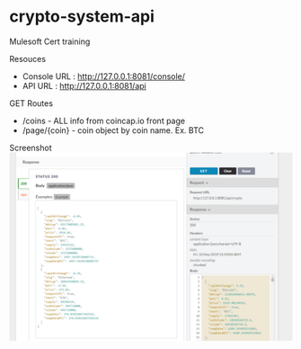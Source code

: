 # crypto-system-api
Mulesoft Cert training

Resouces
* Console URL : http://127.0.0.1:8081/console/
* API URL : http://127.0.0.1:8081/api

GET Routes
* /coins - ALL info from coincap.io front page
* /page/{coin} - coin object by coin name. Ex. BTC

Screenshot
![alt text](https://github.com/andrepiper/crypto-system-api/raw/master/crypto-system-api.png)

